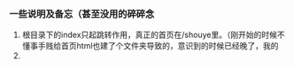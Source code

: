 ### 一些说明及备忘（甚至没用的碎碎念
1. 根目录下的index只起跳转作用，真正的首页在/shouye里。（刚开始的时候不懂事手贱给首页html也建了个文件夹导致的，意识到的时候已经晚了，我的
2. 
